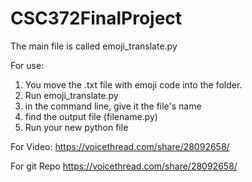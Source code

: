 # CSC372FinalProject
The main file is called emoji_translate.py

For use:
1) You move the .txt file with emoji code into the folder.
2) Run emoji_translate.py
3) in the command line, give it the file's name
4) find the output file (filename.py)
5) Run your new python file

For Video: 
https://voicethread.com/share/28092658/

For git Repo
https://voicethread.com/share/28092658/
